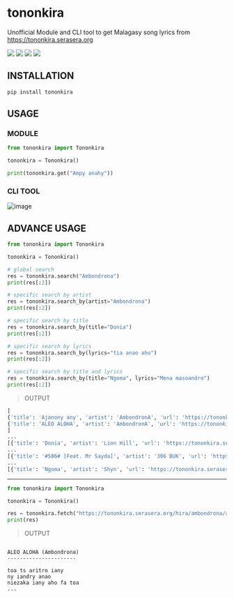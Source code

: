 # tononkira

Unofficial Module and CLI tool to get Malagasy song lyrics from https://tononkira.serasera.org

<p>
 <a href='https://pypi.org/project/tononkira/'> <img src='https://img.shields.io/pypi/v/tononkira?style=for-the-badge'/></a>
 <a href='https://pypi.org/project/ampalibe/'> <img src='https://img.shields.io/pypi/dm/tononkira?label=DOWNLOADS&style=for-the-badge'/></a>
 <a href='#'> <img src='https://img.shields.io/badge/Maintained-Yes-darkgreen?style=for-the-badge'/></a>
 <a href='https://pypi.org/project/tononkira/'> <img src='https://img.shields.io/pypi/pyversions/tononkira?style=for-the-badge'/></a>
</p>

## INSTALLATION

```s
pip install tononkira
```

## USAGE

### MODULE 

```python
from tononkira import Tononkira 

tononkira = Tononkira()

print(tononkira.get("Ampy anahy")) 
``` 

### CLI TOOL

![image](https://user-images.githubusercontent.com/43904633/181905251-f08f27de-7032-4ec6-9b7a-55495b69fd06.png)


## ADVANCE USAGE 

```python
from tononkira import Tononkira 

tononkira = Tononkira()

# global search
res = tononkira.search("Ambondrona") 
print(res[:2])

# specific search by artist
res = tononkira.search_by(artist="Ambondrona") 
print(res[:2])

# specific search by title
res = tononkira.search_by(title="Donia") 
print(res[:2])

# specific search by lyrics
res = tononkira.search_by(lyrics="tia anao aho") 
print(res[:2])

# specific search by title and lyrics
res = tononkira.search_by(title="Ngoma", lyrics="Mena masoandro") 
print(res[:2])

``` 


> OUTPUT 

```python
[
{'title': 'Ajanony any', 'artist': 'AmbondronA', 'url': 'https://tononkira.serasera.org/hira/ambondrona/ajanony-any-1'},
{'title': 'ALEO ALOHA', 'artist': 'AmbondronA', 'url': 'https://tononkira.serasera.org/hira/ambondrona/aleo-aloha'}
]
...
[{'title': 'Donia', 'artist': 'Lion Hill', 'url': 'https://tononkira.serasera.org/hira/lion-hill/donia'}, {'title': 'RABODONIARIVO', 'artist': "Jonny R'afa", 'url': 'https://tononkira.serasera.org/hira/jonny-rafa/rabodoniarivo'}]
...
[{'title': '#586# [Feat. Mr Sayda]', 'artist': '306 BUK', 'url': 'https://tononkira.serasera.org/hira/306-buk/586-feat.-mr-sayda-1'}, {'title': "'Lay andro hodianao", 'artist': 'Mr Sayda (Misié Sayda)', 'url': 'https://tononkira.serasera.org/hira/mr-sayda-misi-sayda/lay-andro-hodianao'}]
...
[{'title': 'Ngoma', 'artist': 'Shyn', 'url': 'https://tononkira.serasera.org/hira/shyn-1/ngoma-1'}, {'title': 'Ngoma (feat Denise)', 'artist': 'Shyn', 'url': 'https://tononkira.serasera.org/hira/shyn-1/ngoma-feat-denise'}]

```
_________________________________________

```python
from tononkira import Tononkira 

tononkira = Tononkira()

res = tononkira.fetch("https://tononkira.serasera.org/hira/ambondrona/aleo-aloha") 
print(res)
```` 
> OUTPUT 

```

ALEO ALOHA (Ambondrona)
----------------------

toa ts aritro iany
ny iandry anao
niezaka iany aho fa toa
...

```
